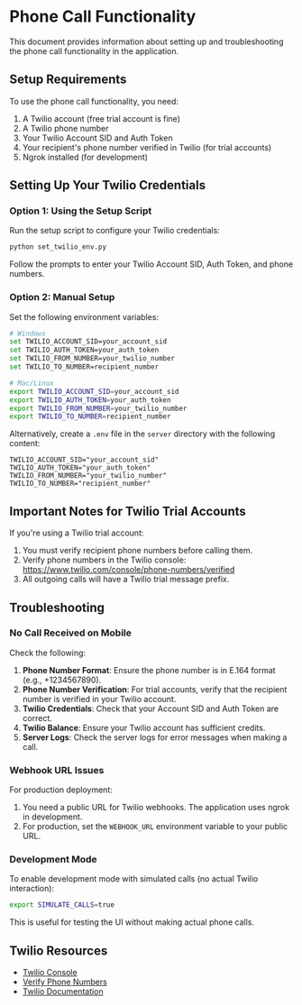 # Phone Call Functionality

This document provides information about setting up and troubleshooting the phone call functionality in the application.

## Setup Requirements

To use the phone call functionality, you need:

1. A Twilio account (free trial account is fine)
2. A Twilio phone number
3. Your Twilio Account SID and Auth Token
4. Your recipient's phone number verified in Twilio (for trial accounts)
5. Ngrok installed (for development)

## Setting Up Your Twilio Credentials

### Option 1: Using the Setup Script

Run the setup script to configure your Twilio credentials:

```bash
python set_twilio_env.py
```

Follow the prompts to enter your Twilio Account SID, Auth Token, and phone numbers.

### Option 2: Manual Setup

Set the following environment variables:

```bash
# Windows
set TWILIO_ACCOUNT_SID=your_account_sid
set TWILIO_AUTH_TOKEN=your_auth_token
set TWILIO_FROM_NUMBER=your_twilio_number
set TWILIO_TO_NUMBER=recipient_number

# Mac/Linux
export TWILIO_ACCOUNT_SID=your_account_sid
export TWILIO_AUTH_TOKEN=your_auth_token
export TWILIO_FROM_NUMBER=your_twilio_number
export TWILIO_TO_NUMBER=recipient_number
```

Alternatively, create a `.env` file in the `server` directory with the following content:

```
TWILIO_ACCOUNT_SID="your_account_sid"
TWILIO_AUTH_TOKEN="your_auth_token"
TWILIO_FROM_NUMBER="your_twilio_number"
TWILIO_TO_NUMBER="recipient_number"
```

## Important Notes for Twilio Trial Accounts

If you're using a Twilio trial account:

1. You must verify recipient phone numbers before calling them.
2. Verify phone numbers in the Twilio console: https://www.twilio.com/console/phone-numbers/verified
3. All outgoing calls will have a Twilio trial message prefix.

## Troubleshooting

### No Call Received on Mobile

Check the following:

1. **Phone Number Format**: Ensure the phone number is in E.164 format (e.g., +1234567890).
2. **Phone Number Verification**: For trial accounts, verify that the recipient number is verified in your Twilio account.
3. **Twilio Credentials**: Check that your Account SID and Auth Token are correct.
4. **Twilio Balance**: Ensure your Twilio account has sufficient credits.
5. **Server Logs**: Check the server logs for error messages when making a call.

### Webhook URL Issues

For production deployment:

1. You need a public URL for Twilio webhooks. The application uses ngrok in development.
2. For production, set the `WEBHOOK_URL` environment variable to your public URL.

### Development Mode

To enable development mode with simulated calls (no actual Twilio interaction):

```bash
export SIMULATE_CALLS=true
```

This is useful for testing the UI without making actual phone calls.

## Twilio Resources

- [Twilio Console](https://www.twilio.com/console)
- [Verify Phone Numbers](https://www.twilio.com/console/phone-numbers/verified)
- [Twilio Documentation](https://www.twilio.com/docs) 